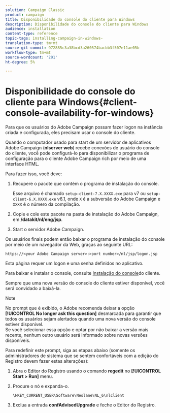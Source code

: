 ```yaml
---
solution: Campaign Classic
product: campaign
title: Disponibilidade do console do cliente para Windows
description: Disponibilidade do console do cliente para Windows
audience: installation
content-type: reference
topic-tags: installing-campaign-in-windows-
translation-type: tm+mt
source-git-commit: 972885c3a38bcd3a260574bacbb3f507e11ae05b
workflow-type: tm+mt
source-wordcount: '291'
ht-degree: 5%

---
```



# Disponibilidade do console do cliente para Windows{#client-console-availability-for-windows}

Para que os usuários do Adobe Campaign possam fazer logon na instância criada e configurada, eles precisam usar o console do cliente.

Quando o computador usado para start de um servidor de aplicativos Adobe Campaign (**nlserver web**) recebe conexões de usuário do console do cliente, você pode configurá-lo para disponibilizar o programa de configuração para o cliente Adobe Campaign rich por meio de uma interface HTML.

Para fazer isso, você deve:

1. Recupere o pacote que contém o programa de instalação do console.

   Esse arquivo é chamado `setup-client-7.X.XXXX.exe` para v7 ou `setup-client-6.X.XXXX.exe` v6.1, onde `X` é a subversão do Adobe Campaign e `XXXX` é o número da compilação.

1. Copie e cole este pacote na pasta de instalação do Adobe Campaign, em **/datakit/nl/eng/jsp**.
1. Start o servidor Adobe Campaign.

Os usuários finais podem então baixar o programa de instalação do console por meio de um navegador da Web, graças ao seguinte URL:

```
https://<your Adobe Campaign server>:>port number>/nl/jsp/logon.jsp
```

Esta página requer um logon e uma senha definidos no aplicativo.

Para baixar e instalar o console, consulte [Instalação do console](../../installation/using/installing-the-client-console.md)do cliente.

Sempre que uma nova versão do console do cliente estiver disponível, você será convidado a baixá-la.

>[!NOTE]
>
>No prompt que é exibido, o Adobe recomenda deixar a opção **[!UICONTROL No longer ask this question]** desmarcada para garantir que todos os usuários sejam alertados quando uma nova versão do console estiver disponível.\
>Se você selecionar essa opção e optar por não baixar a versão mais recente, nenhum outro usuário será informado sobre novas versões disponíveis.

Para redefinir este prompt, siga as etapas abaixo (somente os administradores de sistema que se sentem confortáveis com a edição do Registro devem fazer estas alterações):

1. Abra o Editor do Registro usando o comando **regedit** no **[!UICONTROL Start > Run]** menu.
1. Procure o nó e expanda-o.

   ```
   \HKEY_CURRENT_USER\Software\Neolane\NL_6\nlclient
   ```

1. Exclua a entrada **confAdvisedUpgrade** e feche o Editor do Registro.

